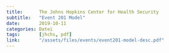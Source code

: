 ```yaml
---
title:      The Johns Hopkins Center for Health Security
subtitle:   "Event 201 Model"
date:       2019-10-11
categories: Datei
tags:       [jhchs, pdf]
link:       "/assets/files/events/event201-model-desc.pdf"
---
```

